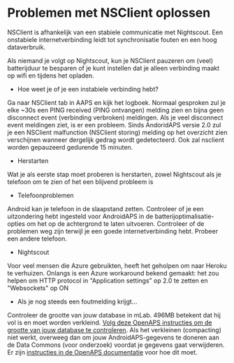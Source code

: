 # Problemen met NSClient oplossen

NSClient is afhankelijk van een stabiele communicatie met Nightscout. Een onstabiele internetverbinding leidt tot synchronisatie fouten en een hoog dataverbruik.

Als niemand je volgt op Nightscout, kun je NSClient pauzeren om (veel) batterijduur te besparen of je kunt instellen dat je alleen verbinding maakt op wifi en tijdens het opladen.

* Hoe weet je of je een instabiele verbinding hebt?

Ga naar NSClient tab in AAPS en kijk het logboek. Normaal gesproken zul je elke ~30s een PING received (PING ontvangen) melding zien en bijna geen disconnect event (verbinding verbroken) meldingen. Als je veel disconnect event meldingen ziet, is er een probleem. Sinds AndoridAPS versie 2.0 zul je een NSClient malfunction (NSClient storing) melding op het overzicht zien verschijnen wanneer dergelijk gedrag wordt gedetecteerd. Ook zal nsclient worden gepauzeerd gedurende 15 minuten.

* Herstarten

Wat je als eerste stap moet proberen is herstarten, zowel Nightscout als je telefoon om te zien of het een blijvend probleem is

* Telefoonproblemen

Android kan je telefoon in de slaapstand zetten. Controleer of je een uitzondering hebt ingesteld voor AndroidAPS in de batterijoptimalisatie-opties om het op de achtergrond te laten uitvoeren. Controleer of de problemen weg zijn terwijl je een goede internetverbinding hebt. Probeer een andere telefoon.

* Nightscout

Voor veel mensen die Azure gebruikten, heeft het geholpen om naar Heroku te verhuizen. Onlangs is een Azure workaround bekend gemaakt: het zou helpen om HTTP protocol in "Application settings" op 2.0 te zetten en "Websockets" op ON

* Als je nog steeds een foutmelding krijgt...

Controleer de grootte van jouw database in mLab. 496MB betekent dat hij vol is en moet worden verkleind. [Volg deze OpenAPS instructies om de grootte van jouw database te controleren](https://openaps.readthedocs.io/en/latest/docs/Troubleshooting/Rig-NS-communications-troubleshooting.html#mlab-maintenance). Als het verkleinen (compacting) niet werkt, overweeg dan om jouw AndroidAPS-gegevens te doneren aan de Data Commons (voor onderzoek) voordat je gegevens gaat verwijderen. Er zijn [instructies in de OpenAPS documentatie](https://openaps.readthedocs.io/en/latest/docs/Give%20Back-Pay%20It%20Forward/data-commons-data-donation.html) voor hoe dit moet.
